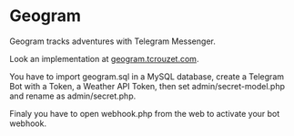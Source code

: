 # Geogram

Geogram tracks adventures with Telegram Messenger.

Look an implementation at [geogram.tcrouzet.com](https://geogram.tcrouzet.com/).

You have to import geogram.sql in a MySQL database, create a Telegram Bot with a Token, a Weather API Token, then set admin/secret-model.php and rename as admin/secret.php.

Finaly you have to open webhook.php from the web to activate your bot webhook.